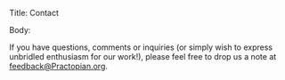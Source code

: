 Title: Contact

Body:

If you have questions, comments or inquiries (or simply wish to express unbridled enthusiasm for our work!), please feel free to drop us a note at [feedback@Practopian.org](mailto:feedback@Practopian.org). 

